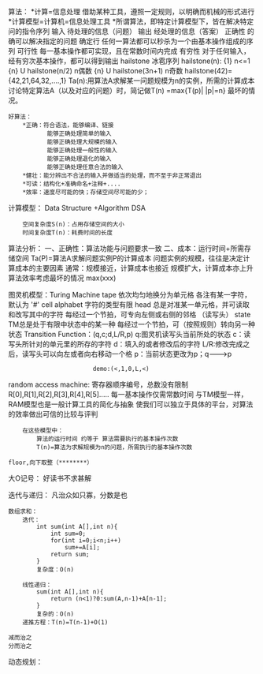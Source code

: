 算法：
	*计算=信息处理
		借助某种工具，遵照一定规则，以明确而机械的形式进行
	*计算模型=计算机=信息处理工具
	*所谓算法，即特定计算模型下，皆在解决特定问的指令序列
		输入	待处理的信息（问题）
		输出	经处理的信息（答案）
		正确性	的确可以解决指定的问题
		确定行	任何一算法都可以秒杀为一个由基本操作组成的序列
		可行性	每一基本操作都可实现，且在常数时间内完成
		有穷性	对于任何输入，经有穷次基本操作，都可以得到输出
			hailstone 冰雹序列
			hailstone(n):     {1}                 n<=1
						 {n} U hailstone(n/2)     n偶数
						 {n} U hailstone(3n+1)    n奇数
			hailstone(42)={42,21,64,32,....,1}
	Ta(n):用算法A求解某一问题规模为n的实例，所需的计算成本讨论特定算法A（以及对应的问题）时，简记做T(n)
		=max{T(p)| |p|=n}
		最坏的情况。

	好算法：
		*正确：符合语法，能够编译、链接
			   能够正确处理简单的输入
			   能够正确处理大规模的输入
			   能够正确处理一般性的输入
			   能够正确处理退化的输入
			   能够正确处理任意合法的输入
		*健壮：能分辨出不合法的输入并做适当的处理，而不至于非正常退出
		*可读：结构化+准确命名+注释+....
		*效率：速度尽可能的快；存储空间尽可能的少；

计算模型：
		Data Structure +Algorithm     DSA
		
		空间复杂度S(n)：占用存储空间的大小
		时间复杂度T(n)：耗费时间的长度

算法分析：
		一、正确性：算法功能与问题要求一致
		二、成本：运行时间+所需存储空间
		Ta(P)=算法A求解问题实例P的计算成本
		问题实例的规模，往往是决定计算成本的主要因素
		通常：规模接近，计算成本也接近
		      规模扩大，计算成本亦上升
		算法效率考虑最坏的情况 max(xxx)

图灵机模型：Turing Machine
		tape 依次均匀地换分为单元格
			 各注有某一字符，默认为 '#' cell
		alphabet 字符的类型有限
		head	总是对准某一单元格，并可读取和改写其中的字符
				每经过一个节拍，可专向左侧或右侧的邻格  （读写头）
		state   TM总是处于有限中状态中的某一种
				每经过一个节拍，可（按照规则）转向另一种状态
		Transition Function：(q,c;d,L/R,p)
							q:图灵机读写头当前所处的状态
							c：读写头所针对的单元里的所存的字符
							d：填入的或者修改后的字符
							L/R:修改完成之后，读写头可以向左或者向右移动一个格
							p：当前状态更改为p；q--->p
                                                                                                                                                                                                                                                                                                                                                                                                                                                                                                                                                                                                                                                                                                                                                                                                                                                                                                                                                                                                                 

							demo:(<,1,0,L,<)

random access machine:
		寄存器顺序编号，总数没有限制
			R[0],R[1],R[2],R[3],R[4],R[5].....
		每一基本操作仅需常数时间
		与TM模型一样，RAM模型也是一般计算工具的简化与抽象
		使我们可以独立于具体的平台，对算法的效率做出可信的比较与评判

		在这些模型中：
			算法的运行时间 约等于 算法需要执行的基本操作次数
			T(n)=算法为求解规模为n的问题，所需执行的基本操作次数

	floor,向下取整（********）


大O记号：
		好读书不求甚解
		

迭代与递归：
	凡治众如只寡，分数是也
	
	数组求和：
		迭代：
			int sum(int A[],int n){
				int sum=0;
				for(int i=0;i<n;i++)
					sum+=A[i];		
				return sum;		
			}
			复杂度：O(n)
		
		线性递归：
			sum(int A[],int n){
				return (n<1)?0:sum(A,n-1)+A[n-1];  
			}
			复杂的：O(n)
		递推方程：T(n)=T(n-1)+O(1)

	减而治之
	分而治之

		
动态规划：
